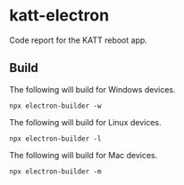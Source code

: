# katt-electron
Code report for the KATT reboot app.

## Build
The following will build for Windows devices.
```shell
npx electron-builder -w
```

The following will build for Linux devices.
```shell
npx electron-builder -l
```

The following will build for Mac devices.
```shell
npx electron-builder -m
```